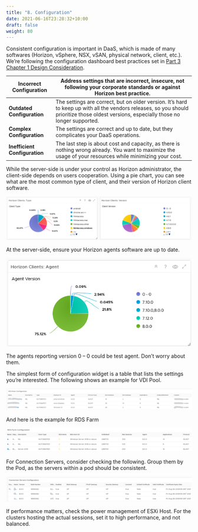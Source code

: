 ```yaml
---
title: "8. Configuration"
date: 2021-06-16T23:28:32+10:00
draft: false
weight: 80
---
```


Consistent configuration is important in DaaS, which is made of many softwares (Horizon, vSphere, NSX, vSAN, physical network, client, etc.). We’re following the configuration dashboard best practices set in [Part 3 Chapter 1 Design Consideration](#design-consideration).

| **Incorrect Configuration**   | Address settings that are incorrect, insecure, not following your corporate standards or against Horizon best practice.                                                                   |
|-------------------------------|-------------------------------------------------------------------------------------------------------------------------------------------------------------------------------------------|
| **Outdated Configuration**    | The settings are correct, but on older version. It’s hard to keep up with all the vendors releases, so you should prioritize those oldest versions, especially those no longer supported. |
| **Complex Configuration**     | The settings are correct and up to date, but they complicates your DaaS operations.                                                                                                       |
| **Inefficient Configuration** | The last step is about cost and capacity, as there is nothing wrong already. You want to maximize the usage of your resources while minimizing your cost.                                 |

While the server-side is under your control as Horizon administrator, the client-side depends on users cooperation. Using a pie chart, you can see what are the most common type of client, and their version of Horizon client software.

![](4.8.8-fig-1.png)

At the server-side, ensure your Horizon agents software are up to date.

![](4.8.8-fig-2.png)

The agents reporting version 0 – 0 could be test agent. Don’t worry about them.

The simplest form of configuration widget is a table that lists the settings you’re interested. The following shows an example for VDI Pool.

![](4.8.8-fig-3.png)

And here is the example for RDS Farm

![](4.8.8-fig-4.png)

For Connection Servers, consider checking the following. Group them by the Pod, as the servers within a pod should be consistent.

![](4.8.8-fig-5.png)

If performance matters, check the power management of ESXi Host. For the clusters hosting the actual sessions, set it to high performance, and not balanced.